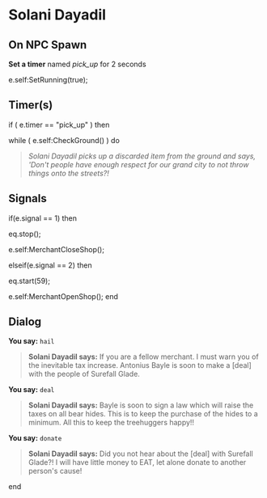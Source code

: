 # Solani Dayadil
## On NPC Spawn

**Set a timer** named *pick_up* for 2 seconds

e.self:SetRunning(true);
## Timer(s)

if ( e.timer == "pick_up" ) then




while ( e.self:CheckGround() ) do



>*Solani Dayadil picks up a discarded item from the ground and says, 'Don't people have enough respect for our grand city to not throw things onto the streets?!*


## Signals

if(e.signal == 1) then


eq.stop();


e.self:MerchantCloseShop();

elseif(e.signal == 2) then


eq.start(59);



e.self:MerchantOpenShop();
end

## Dialog

**You say:** `hail`



>**Solani Dayadil says:** If you are a fellow merchant. I must warn you of the inevitable tax increase. Antonius Bayle is soon to make a [deal] with the people of Surefall Glade.

**You say:** `deal`



>**Solani Dayadil says:** Bayle is soon to sign a law which will raise the taxes on all bear hides. This is to keep the purchase of the hides to a minimum.  All this to keep the treehuggers happy!!

**You say:** `donate`



>**Solani Dayadil says:** Did you not hear about the [deal] with Surefall Glade?! I will have little money to EAT, let alone donate to another person's cause!


end
